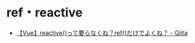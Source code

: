 # ref・reactive
- [【Vue】reactive()って要らなくね？ref()だけでよくね？ - Qiita](https://qiita.com/Yametaro/items/2a37f18fb52f7565b2cb)

